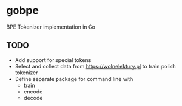 # gobpe
BPE Tokenizer implementation in Go

## TODO
* Add support for special tokens
* Select and collect data from https://wolnelektury.pl to train polish tokenizer
* Define separate package for command line with
  * train
  * encode
  * decode